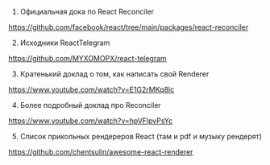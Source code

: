 1. Официальная дока по React Reconciler

https://github.com/facebook/react/tree/main/packages/react-reconciler



2. Исходники ReactTelegram

https://github.com/MYXOMOPX/react-telegram



3. Кратенький доклад о том, как написать свой Renderer

https://www.youtube.com/watch?v=E1G2rMKq8lc



4. Более подробный доклад про Reconciler

https://www.youtube.com/watch?v=hpVFlpvPsYc



5. Список прикольных рендереров React (там и pdf и музыку рендерят)

https://github.com/chentsulin/awesome-react-renderer
